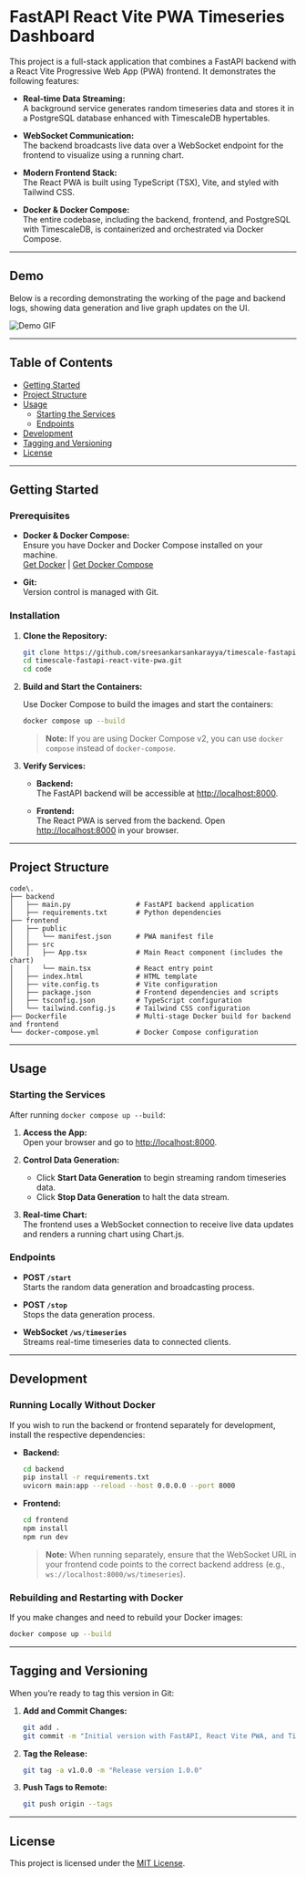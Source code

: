 # FastAPI React Vite PWA Timeseries Dashboard

This project is a full-stack application that combines a FastAPI backend with a React Vite Progressive Web App (PWA) frontend. It demonstrates the following features:

- **Real-time Data Streaming:**  
  A background service generates random timeseries data and stores it in a PostgreSQL database enhanced with TimescaleDB hypertables.

- **WebSocket Communication:**  
  The backend broadcasts live data over a WebSocket endpoint for the frontend to visualize using a running chart.

- **Modern Frontend Stack:**  
  The React PWA is built using TypeScript (TSX), Vite, and styled with Tailwind CSS.

- **Docker & Docker Compose:**  
  The entire codebase, including the backend, frontend, and PostgreSQL with TimescaleDB, is containerized and orchestrated via Docker Compose.

---

## Demo

Below is a recording demonstrating the working of the page and backend logs, showing data generation and live graph updates on the UI.

![Demo GIF](.assets/FastAPi_ReactTSVitePWA_Timescale_WS.gif)
<!-- Replace "path/to/your-demo.gif" with the actual path or URL to your GIF file -->

---

## Table of Contents

- [Getting Started](#getting-started)
- [Project Structure](#project-structure)
- [Usage](#usage)
  - [Starting the Services](#starting-the-services)
  - [Endpoints](#endpoints)
- [Development](#development)
- [Tagging and Versioning](#tagging-and-versioning)
- [License](#license)

---

## Getting Started

### Prerequisites

- **Docker & Docker Compose:**  
  Ensure you have Docker and Docker Compose installed on your machine.  
  [Get Docker](https://docs.docker.com/get-docker/) | [Get Docker Compose](https://docs.docker.com/compose/install/)

- **Git:**  
  Version control is managed with Git.

### Installation

1. **Clone the Repository:**

   ```bash
   git clone https://github.com/sreesankarsankarayya/timescale-fastapi-react-vite-pwa.git
   cd timescale-fastapi-react-vite-pwa.git
   cd code
   ```

2. **Build and Start the Containers:**

   Use Docker Compose to build the images and start the containers:

   ```bash
   docker compose up --build
   ```

   > **Note:** If you are using Docker Compose v2, you can use `docker compose` instead of `docker-compose`.

3. **Verify Services:**

   - **Backend:**  
     The FastAPI backend will be accessible at [http://localhost:8000](http://localhost:8000).

   - **Frontend:**  
     The React PWA is served from the backend. Open [http://localhost:8000](http://localhost:8000) in your browser.

---

## Project Structure

```
code\.
├── backend
│   ├── main.py                # FastAPI backend application
│   ├── requirements.txt       # Python dependencies
├── frontend
│   ├── public
│   │   └── manifest.json      # PWA manifest file
│   ├── src
│   │   ├── App.tsx            # Main React component (includes the chart)
│   │   └── main.tsx           # React entry point
│   ├── index.html             # HTML template
│   ├── vite.config.ts         # Vite configuration
│   ├── package.json           # Frontend dependencies and scripts
│   ├── tsconfig.json          # TypeScript configuration
│   └── tailwind.config.js     # Tailwind CSS configuration
├── Dockerfile                 # Multi-stage Docker build for backend and frontend
└── docker-compose.yml         # Docker Compose configuration
```

---

## Usage

### Starting the Services

After running `docker compose up --build`:

1. **Access the App:**  
   Open your browser and go to [http://localhost:8000](http://localhost:8000).

2. **Control Data Generation:**  
   - Click **Start Data Generation** to begin streaming random timeseries data.
   - Click **Stop Data Generation** to halt the data stream.

3. **Real-time Chart:**  
   The frontend uses a WebSocket connection to receive live data updates and renders a running chart using Chart.js.

### Endpoints

- **POST `/start`**  
  Starts the random data generation and broadcasting process.

- **POST `/stop`**  
  Stops the data generation process.

- **WebSocket `/ws/timeseries`**  
  Streams real-time timeseries data to connected clients.

---

## Development

### Running Locally Without Docker

If you wish to run the backend or frontend separately for development, install the respective dependencies:

- **Backend:**

  ```bash
  cd backend
  pip install -r requirements.txt
  uvicorn main:app --reload --host 0.0.0.0 --port 8000
  ```

- **Frontend:**

  ```bash
  cd frontend
  npm install
  npm run dev
  ```

  > **Note:** When running separately, ensure that the WebSocket URL in your frontend code points to the correct backend address (e.g., `ws://localhost:8000/ws/timeseries`).

### Rebuilding and Restarting with Docker

If you make changes and need to rebuild your Docker images:

```bash
docker compose up --build
```

---

## Tagging and Versioning

When you’re ready to tag this version in Git:

1. **Add and Commit Changes:**

   ```bash
   git add .
   git commit -m "Initial version with FastAPI, React Vite PWA, and TimescaleDB"
   ```

2. **Tag the Release:**

   ```bash
   git tag -a v1.0.0 -m "Release version 1.0.0"
   ```

3. **Push Tags to Remote:**

   ```bash
   git push origin --tags
   ```

---

## License

This project is licensed under the [MIT License](LICENSE).
